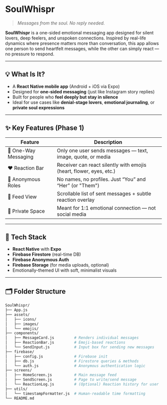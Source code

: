 # SoulWhispr

> *Messages from the soul. No reply needed.*

**SoulWhispr** is a one-sided emotional messaging app designed for silent lovers, deep feelers, and unspoken connections. Inspired by real-life dynamics where presence matters more than conversation, this app allows one person to send heartfelt messages, while the other can simply react — no pressure to respond.

---

## 💡 What Is It?

- A **React Native mobile app** (Android + iOS via Expo)
- Designed for **one-sided messaging** (just like Instagram story replies)
- Built for people who **feel deeply but stay in silence**
- Ideal for use cases like **denial-stage lovers**, **emotional journaling**, or **private soul expressions**

---

## ✨ Key Features (Phase 1)

| Feature         | Description |
|-----------------|-------------|
| 📝 One-Way Messaging | Only one user sends messages — text, image, quote, or media |
| ❤️ Reaction Bar     | Receiver can react silently with emojis (heart, flower, eyes, etc.) |
| 🧘 Anonymous Roles   | No names, no profiles. Just “You” and “Her” (or "Them") |
| 🌌 Feed View         | Scrollable list of sent messages + subtle reaction overlay |
| 🔐 Private Space     | Meant for 1:1 emotional connection — not social media |

---

## 🔧 Tech Stack

- **React Native** with **Expo**
- **Firebase Firestore** (real-time DB)
- **Firebase Anonymous Auth**
- **Firebase Storage** (for media uploads, optional)
- Emotionally-themed UI with soft, minimalist visuals

---

## 🗂️ Folder Structure

```bash
SoulWhispr/
├── App.js
├── assets/
│   ├── icons/
│   ├── images/
│   └── emojis/
├── components/
│   ├── MessageCard.js         # Renders individual messages
│   ├── ReactionBar.js         # Emoji-based reactions
│   └── SendInput.js           # Input box for sending new messages
├── firebase/
│   ├── config.js              # Firebase init
│   ├── db.js                  # Firestore queries & methods
│   └── auth.js                # Anonymous authentication logic
├── screens/
│   ├── HomeScreen.js          # Main message feed
│   ├── SendScreen.js          # Page to write/send message
│   └── ReactionLog.js         # (Optional) Reaction history for user
├── utils/
│   └── timestampFormatter.js  # Human-readable time formatting
└── README.md
